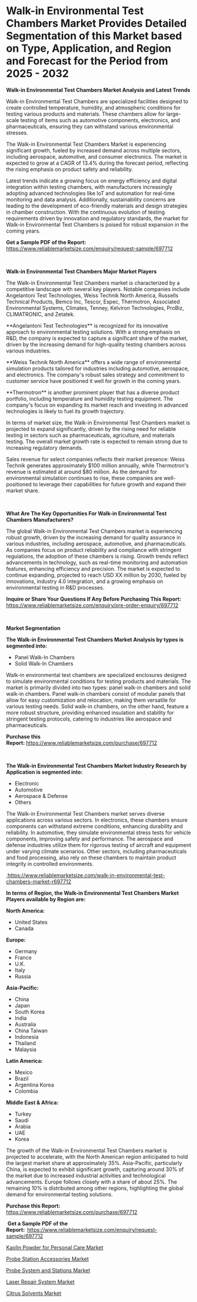<p><h1>Walk-in Environmental Test Chambers Market Provides Detailed Segmentation of this Market based on Type, Application, and Region and Forecast for the Period from 2025 - 2032</h1></p><p><strong>Walk-in Environmental Test Chambers Market Analysis and Latest Trends</strong></p>
<p><p>Walk-in Environmental Test Chambers are specialized facilities designed to create controlled temperature, humidity, and atmospheric conditions for testing various products and materials. These chambers allow for large-scale testing of items such as automotive components, electronics, and pharmaceuticals, ensuring they can withstand various environmental stresses.</p><p>The Walk-in Environmental Test Chambers Market is experiencing significant growth, fueled by increased demand across multiple sectors, including aerospace, automotive, and consumer electronics. The market is expected to grow at a CAGR of 13.4% during the forecast period, reflecting the rising emphasis on product safety and reliability.</p><p>Latest trends indicate a growing focus on energy efficiency and digital integration within testing chambers, with manufacturers increasingly adopting advanced technologies like IoT and automation for real-time monitoring and data analysis. Additionally, sustainability concerns are leading to the development of eco-friendly materials and design strategies in chamber construction. With the continuous evolution of testing requirements driven by innovation and regulatory standards, the market for Walk-in Environmental Test Chambers is poised for robust expansion in the coming years.</p></p>
<p><strong>Get a Sample PDF of the Report:&nbsp;</strong> <a href="https://www.reliablemarketsize.com/enquiry/request-sample/697712?utm_campaign=1999&utm_medium=2&utm_source=Github&utm_content=ia&utm_term=23032025&utm_id=walk-in-environmental-test-chambers">https://www.reliablemarketsize.com/enquiry/request-sample/697712</a></p>
<p>&nbsp;</p>
<p><strong>Walk-in Environmental Test Chambers Major Market Players</strong></p>
<p><p>The Walk-in Environmental Test Chambers market is characterized by a competitive landscape with several key players. Notable companies include Angelantoni Test Technologies, Weiss Technik North America, Russells Technical Products, Bemco Inc, Tescor, Espec, Thermotron, Associated Environmental Systems, Climates, Tenney, Kelviron Technologies, ProBiz, CLIMATRONIC, and Zetatek.</p><p>**Angelantoni Test Technologies** is recognized for its innovative approach to environmental testing solutions. With a strong emphasis on R&D, the company is expected to capture a significant share of the market, driven by the increasing demand for high-quality testing chambers across various industries.</p><p>**Weiss Technik North America** offers a wide range of environmental simulation products tailored for industries including automotive, aerospace, and electronics. The company's robust sales strategy and commitment to customer service have positioned it well for growth in the coming years.</p><p>**Thermotron** is another prominent player that has a diverse product portfolio, including temperature and humidity testing equipment. The company's focus on expanding its market reach and investing in advanced technologies is likely to fuel its growth trajectory.</p><p>In terms of market size, the Walk-in Environmental Test Chambers market is projected to expand significantly, driven by the rising need for reliable testing in sectors such as pharmaceuticals, agriculture, and materials testing. The overall market growth rate is expected to remain strong due to increasing regulatory demands.</p><p>Sales revenue for select companies reflects their market presence: Weiss Technik generates approximately $100 million annually, while Thermotron's revenue is estimated at around $80 million. As the demand for environmental simulation continues to rise, these companies are well-positioned to leverage their capabilities for future growth and expand their market share.</p></p>
<p>&nbsp;</p>
<p><strong>What Are The Key Opportunities For Walk-in Environmental Test Chambers Manufacturers?</strong></p>
<p><p>The global Walk-in Environmental Test Chambers market is experiencing robust growth, driven by the increasing demand for quality assurance in various industries, including aerospace, automotive, and pharmaceuticals. As companies focus on product reliability and compliance with stringent regulations, the adoption of these chambers is rising. Growth trends reflect advancements in technology, such as real-time monitoring and automation features, enhancing efficiency and precision. The market is expected to continue expanding, projected to reach USD XX million by 2030, fueled by innovations, industry 4.0 integration, and a growing emphasis on environmental testing in R&D processes.</p></p>
<p><strong>Inquire or Share Your Questions If Any Before Purchasing This Report:</strong> <a href="https://www.reliablemarketsize.com/enquiry/pre-order-enquiry/697712?utm_campaign=1999&utm_medium=2&utm_source=Github&utm_content=ia&utm_term=23032025&utm_id=walk-in-environmental-test-chambers">https://www.reliablemarketsize.com/enquiry/pre-order-enquiry/697712</a></p>
<p>&nbsp;</p>
<p><strong>Market Segmentation</strong></p>
<p><strong>The Walk-in Environmental Test Chambers Market Analysis by types is segmented into:</strong></p>
<p><ul><li>Panel Walk-In Chambers</li><li>Solid Walk-In Chambers</li></ul></p>
<p><p>Walk-in environmental test chambers are specialized enclosures designed to simulate environmental conditions for testing products and materials. The market is primarily divided into two types: panel walk-in chambers and solid walk-in chambers. Panel walk-in chambers consist of modular panels that allow for easy customization and relocation, making them versatile for various testing needs. Solid walk-in chambers, on the other hand, feature a more robust structure, providing enhanced insulation and stability for stringent testing protocols, catering to industries like aerospace and pharmaceuticals.</p></p>
<p><strong>Purchase this Report:&nbsp;</strong><a href="https://www.reliablemarketsize.com/purchase/697712?utm_campaign=1999&utm_medium=2&utm_source=Github&utm_content=ia&utm_term=23032025&utm_id=walk-in-environmental-test-chambers">https://www.reliablemarketsize.com/purchase/697712</a></p>
<p>&nbsp;</p>
<p><strong>The Walk-in Environmental Test Chambers Market Industry Research by Application is segmented into:</strong></p>
<p><ul><li>Electronic</li><li>Automotive</li><li>Aerospace & Defense</li><li>Others</li></ul></p>
<p><p>The Walk-in Environmental Test Chambers market serves diverse applications across various sectors. In electronics, these chambers ensure components can withstand extreme conditions, enhancing durability and reliability. In automotive, they simulate environmental stress tests for vehicle components, improving safety and performance. The aerospace and defense industries utilize them for rigorous testing of aircraft and equipment under varying climate scenarios. Other sectors, including pharmaceuticals and food processing, also rely on these chambers to maintain product integrity in controlled environments.</p></p>
<p><a href="https://www.reliablemarketsize.com/walk-in-environmental-test-chambers-market-r697712?utm_campaign=1999&utm_medium=2&utm_source=Github&utm_content=ia&utm_term=23032025&utm_id=walk-in-environmental-test-chambers">&nbsp;https://www.reliablemarketsize.com/walk-in-environmental-test-chambers-market-r697712</a></p>
<p><strong>In terms of Region, the Walk-in Environmental Test Chambers Market Players available by Region are:</strong></p>
<p>
    <p> <strong> North America: </strong>
        <ul>
            <li>United States</li>
            <li>Canada</li>
        </ul>
        </p> 
    <p> <strong> Europe: </strong>
        <ul>
            <li>Germany</li>
            <li>France</li>
            <li>U.K.</li>
            <li>Italy</li>
            <li>Russia</li>
        </ul>
        </p> 
    <p> <strong> Asia-Pacific: </strong>
        <ul>
            <li>China</li>
            <li>Japan</li>
            <li>South Korea</li>
            <li>India</li>
            <li>Australia</li>
            <li>China Taiwan</li>
            <li>Indonesia</li>
            <li>Thailand</li>
            <li>Malaysia</li>
        </ul>
        </p> 
    <p> <strong> Latin America: </strong>
        <ul>
            <li>Mexico</li>
            <li>Brazil</li>
            <li>Argentina Korea</li>
            <li>Colombia</li>
        </ul>
        </p> 
    <p> <strong> Middle East & Africa: </strong>
        <ul>
            <li>Turkey</li>
            <li>Saudi</li>
            <li>Arabia</li>
            <li>UAE</li>
            <li>Korea</li>
        </ul>
    </p>
    </p>
<p><p>The growth of the Walk-in Environmental Test Chambers market is projected to accelerate, with the North American region anticipated to hold the largest market share at approximately 35%. Asia-Pacific, particularly China, is expected to exhibit significant growth, capturing around 30% of the market due to increased industrial activities and technological advancements. Europe follows closely with a share of about 25%. The remaining 10% is distributed among other regions, highlighting the global demand for environmental testing solutions.</p></p>
<p><strong>Purchase this Report: </strong><a href="https://www.reliablemarketsize.com/purchase/697712?utm_campaign=1999&utm_medium=2&utm_source=Github&utm_content=ia&utm_term=23032025&utm_id=walk-in-environmental-test-chambers">https://www.reliablemarketsize.com/purchase/697712</a></p>
<p>&nbsp;<strong>Get a Sample PDF of the Report:&nbsp;&nbsp;</strong><a href="https://www.reliablemarketsize.com/enquiry/request-sample/697712?utm_campaign=1999&utm_medium=2&utm_source=Github&utm_content=ia&utm_term=23032025&utm_id=walk-in-environmental-test-chambers">https://www.reliablemarketsize.com/enquiry/request-sample/697712</a></p>
<p><strong></strong></p>
<p><p><a href="https://github.com/roffefaith6l/Market-Research-Report-List-1/blob/main/kaolin-powder-for-personal-care-market.md?utm_campaign=1999&utm_medium=2&utm_source=Github&utm_content=ia&utm_term=23032025&utm_id=walk-in-environmental-test-chambers">Kaolin Powder for Personal Care Market</a></p><p><a href="https://github.com/suzorfazlikb/Market-Research-Report-List-1/blob/main/probe-station-accessories-market.md?utm_campaign=1999&utm_medium=2&utm_source=Github&utm_content=ia&utm_term=23032025&utm_id=walk-in-environmental-test-chambers">Probe Station Accessories Market</a></p><p><a href="https://github.com/semenbobbaxu/Market-Research-Report-List-1/blob/main/probe-system-and-stations-market.md?utm_campaign=1999&utm_medium=2&utm_source=Github&utm_content=ia&utm_term=23032025&utm_id=walk-in-environmental-test-chambers">Probe System and Stations Market</a></p><p><a href="https://github.com/irisadoranrx/Market-Research-Report-List-1/blob/main/laser-repair-system-market.md?utm_campaign=1999&utm_medium=2&utm_source=Github&utm_content=ia&utm_term=23032025&utm_id=walk-in-environmental-test-chambers">Laser Repair System Market</a></p><p><a href="https://github.com/erkidrhoy/Market-Research-Report-List-1/blob/main/citrus-solvents-market.md?utm_campaign=1999&utm_medium=2&utm_source=Github&utm_content=ia&utm_term=23032025&utm_id=walk-in-environmental-test-chambers">Citrus Solvents Market</a></p></p>